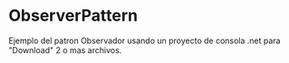 # ObserverPattern
Ejemplo del patron Observador usando un proyecto de consola .net para "Download" 2 o mas archivos. 
